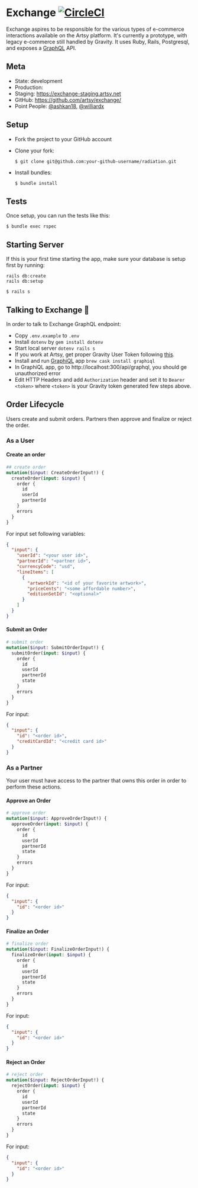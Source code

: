 # Exchange [![CircleCI](https://circleci.com/gh/artsy/exchange.svg?style=svg)](https://circleci.com/gh/artsy/exchange)

Exchange aspires to be responsible for the various types of e-commerce interactions available on the Artsy platform. It's currently a prototype, with legacy e-commerce still handled by Gravity. It uses Ruby, Rails, Postgresql, and exposes a [GraphQL](http://graphql-ruby.org/) API.

## Meta

* State: development
* Production:
* Staging: https://exchange-staging.artsy.net
* GitHub: https://github.com/artsy/exchange/
* Point People: [@ashkan18][ashkan18], [@williardx][williardx]

## Setup

* Fork the project to your GitHub account

* Clone your fork:
  ```
  $ git clone git@github.com:your-github-username/radiation.git
  ```

* Install bundles:
  ```
  $ bundle install
  ```

## Tests

Once setup, you can run the tests like this:

```
$ bundle exec rspec
```

## Starting Server
If this is your first time starting the app, make sure your database is setup first by running:
```shell
rails db:create
rails db:setup
```

```
$ rails s
```

## Talking to Exchange 🤑
In order to talk to Exchange GraphQL endpoint:
- Copy `.env.example` to `.env`
- Install `dotenv` by `gem install dotenv`
- Start local server `dotenv rails s`
- If you work at Artsy, get proper Gravity User Token following [this](https://github.com/artsy/gravity/blob/master/doc/ApiAuthentication.md#fetching-a-jwt-for-the-target-service).
- Install and run [GraphiQL](https://github.com/skevy/graphiql-app) app `brew cask install graphiql`
- In GraphiQL app, go to http://localhost:300/api/graphql, you should ge unauthorized error
- Edit HTTP Headers and add `Authorization` header and set it to `Bearer <token>` where `<token>` is your Gravity token generated few steps above.

## Order Lifecycle

Users create and submit orders. Partners then approve and finalize or reject the order.

### As a User

#### Create an order
```graphql
## create order
mutation($input: CreateOrderInput!) {
  createOrder(input: $input) {
    order {
      id
      userId
      partnerId
    }
    errors
  }
}
```
For input set following variables:
```json
{
  "input": {
    "userId": "<your user id>",
    "partnerId": "<partner id>",
    "currencyCode": "usd",
    "lineItems": [
      {
        "artworkId": "<id of your favorite artwork>",
        "priceCents": "<some affordable number>",
        "editionSetId": "<optional>"
      }
    ]
  }
}
```

#### Submit an Order
```graphql
# submit order
mutation($input: SubmitOrderInput!) {
  submitOrder(input: $input) {
    order {
      id
      userId
      partnerId
      state
    }
    errors
  }
}
```
For input:
```json
{
  "input": {
    "id": "<order id>",
    "creditCardId": "<credit card id>"
  }
}
```

### As a Partner

Your user must have access to the partner that owns this order in order to perform these actions.

#### Approve an Order
```graphql
# approve order
mutation($input: ApproveOrderInput!) {
  approveOrder(input: $input) {
    order {
      id
      userId
      partnerId
      state
    }
    errors
  }
}
```
For input:
```json
{
  "input": {
    "id": "<order id>"
  }
}
```


#### Finalize an Order
```graphql
# finalize order
mutation($input: FinalizeOrderInput!) {
  finalizeOrder(input: $input) {
    order {
      id
      userId
      partnerId
      state
    }
    errors
  }
}
```
For input:
```json
{
  "input": {
    "id": "<order id>"
  }
}
```

#### Reject an Order
```graphql
# reject order
mutation($input: RejectOrderInput!) {
  rejectOrder(input: $input) {
    order {
      id
      userId
      partnerId
      state
    }
    errors
  }
}
```
For input:
```json
{
  "input": {
    "id": "<order id>"
  }
}
```

[ashkan18]: https://github.com/ashkan18
[williardx]: https://github.com/williardx

